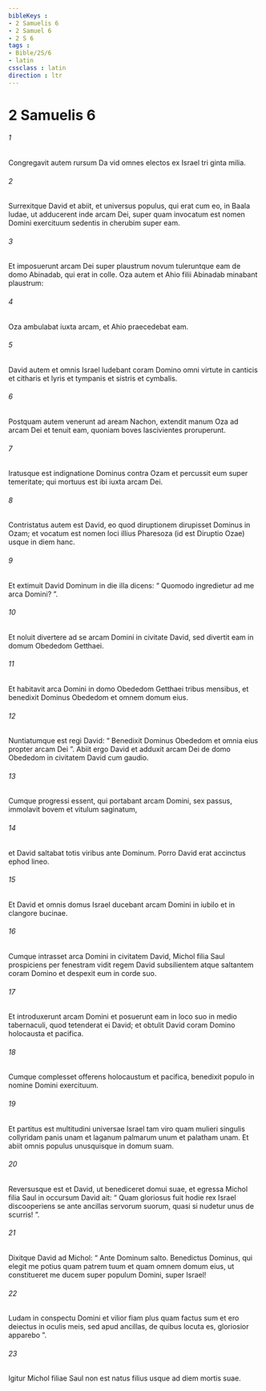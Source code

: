 ```yaml
---
bibleKeys : 
- 2 Samuelis 6
- 2 Samuel 6
- 2 S 6
tags : 
- Bible/2S/6
- latin
cssclass : latin
direction : ltr
---
```


# 2 Samuelis 6

###### 1
Congregavit autem rursum Da vid omnes electos ex Israel tri ginta milia. 
###### 2
Surrexitque David et abiit, et universus populus, qui erat cum eo, in Baala Iudae, ut adducerent inde arcam Dei, super quam invocatum est nomen Domini exercituum sedentis in cherubim super eam. 
###### 3
Et imposuerunt arcam Dei super plaustrum novum tuleruntque eam de domo Abinadab, qui erat in colle. Oza autem et Ahio filii Abinadab minabant plaustrum: 
###### 4
Oza ambulabat iuxta arcam, et Ahio praecedebat eam. 
###### 5
David autem et omnis Israel ludebant coram Domino omni virtute in canticis et citharis et lyris et tympanis et sistris et cymbalis.
###### 6
Postquam autem venerunt ad aream Nachon, extendit manum Oza ad arcam Dei et tenuit eam, quoniam boves lascivientes proruperunt. 
###### 7
Iratusque est indignatione Dominus contra Ozam et percussit eum super temeritate; qui mortuus est ibi iuxta arcam Dei. 
###### 8
Contristatus autem est David, eo quod diruptionem dirupisset Dominus in Ozam; et vocatum est nomen loci illius Pharesoza (id est Diruptio Ozae) usque in diem hanc. 
###### 9
Et extimuit David Dominum in die illa dicens: “ Quomodo ingredietur ad me arca Domini? ”. 
###### 10
Et noluit divertere ad se arcam Domini in civitate David, sed divertit eam in domum Obededom Getthaei. 
###### 11
Et habitavit arca Domini in domo Obededom Getthaei tribus mensibus, et benedixit Dominus Obededom et omnem domum eius.
###### 12
Nuntiatumque est regi David: “ Benedixit Dominus Obededom et omnia eius propter arcam Dei ”. Abiit ergo David et adduxit arcam Dei de domo Obededom in civitatem David cum gaudio. 
###### 13
Cumque progressi essent, qui portabant arcam Domini, sex passus, immolavit bovem et vitulum saginatum, 
###### 14
et David saltabat totis viribus ante Dominum. Porro David erat accinctus ephod lineo. 
###### 15
Et David et omnis domus Israel ducebant arcam Domini in iubilo et in clangore bucinae. 
###### 16
Cumque intrasset arca Domini in civitatem David, Michol filia Saul prospiciens per fenestram vidit regem David subsilientem atque saltantem coram Domino et despexit eum in corde suo.
###### 17
Et introduxerunt arcam Domini et posuerunt eam in loco suo in medio tabernaculi, quod tetenderat ei David; et obtulit David coram Domino holocausta et pacifica. 
###### 18
Cumque complesset offerens holocaustum et pacifica, benedixit populo in nomine Domini exercituum. 
###### 19
Et partitus est multitudini universae Israel tam viro quam mulieri singulis collyridam panis unam et laganum palmarum unum et palatham unam. Et abiit omnis populus unusquisque in domum suam.
###### 20
Reversusque est et David, ut benediceret domui suae, et egressa Michol filia Saul in occursum David ait: “ Quam gloriosus fuit hodie rex Israel discooperiens se ante ancillas servorum suorum, quasi si nudetur unus de scurris! ”. 
###### 21
Dixitque David ad Michol: “ Ante Dominum salto. Benedictus Dominus, qui elegit me potius quam patrem tuum et quam omnem domum eius, ut constitueret me ducem super populum Domini, super Israel! 
###### 22
Ludam in conspectu Domini et vilior fiam plus quam factus sum et ero deiectus in oculis meis, sed apud ancillas, de quibus locuta es, gloriosior apparebo ”. 
###### 23
Igitur Michol filiae Saul non est natus filius usque ad diem mortis suae.
